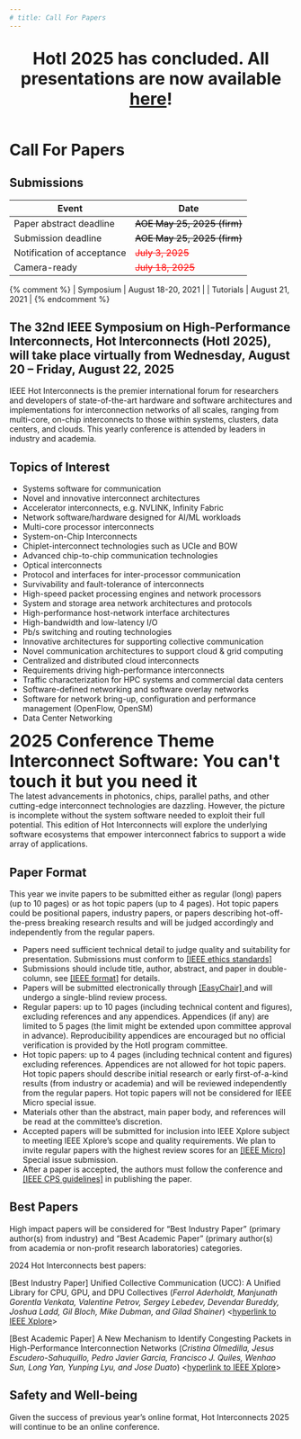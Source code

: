 ```yaml
---
# title: Call For Papers
---
```


<br>

<div style="text-align: center; font-size: 30px">
    <strong>HotI 2025 has concluded. All presentations are now available <a href="https://www.youtube.com/watch?v=b-ByJQDyWBU&list=PLBM5Lly_T4yRGBFgforeMTDpjasC_PV7r"> here</a>!</strong>
</div>

<br>

# Call For Papers

## Submissions

| Event                       | Date               |
| -------------------------- | ------------------ |
| Paper abstract deadline    |   <span style="color:black"><del> AOE May 25, 2025 (firm)</del></span>       |
| Submission deadline        |   <span style="color:black"><del> AOE May 25, 2025 (firm)</del></span>     |
| Notification of acceptance |   <span style="color:red"><del> July 3, 2025 </del></span>   |
| Camera-ready               |   <span style="color:red"><del> July 18, 2025 </del></span>   |

{% comment %}
| Symposium                  | August 18-20, 2021 |
| Tutorials                  | August 21, 2021    |
{% endcomment %}

## The 32nd IEEE Symposium on High-Performance Interconnects, Hot Interconnects (HotI 2025), will take place virtually from Wednesday, August 20 – Friday, August 22, 2025

IEEE Hot Interconnects is the premier international forum for researchers and developers of state-of-the-art hardware and software architectures and implementations for interconnection networks of all scales, ranging from multi-core, on-chip interconnects to those within systems, clusters, data centers, and clouds. This yearly conference is attended by leaders in industry and academia.





## Topics of Interest

<!-- (but not limited to these) -->

* Systems software for communication
* Novel and innovative interconnect architectures 
* Accelerator interconnects, e.g. NVLINK, Infinity Fabric
* Network software/hardware designed for AI/ML workloads
* Multi-core processor interconnects 
* System-on-Chip Interconnects 
* Chiplet-interconnect technologies such as UCIe and BOW
* Advanced chip-to-chip communication technologies 
* Optical interconnects 
* Protocol and interfaces for inter-processor communication
* Survivability and fault-tolerance of interconnects 
* High-speed packet processing engines and network processors 
* System and storage area network architectures and protocols
* High-performance host-network interface architectures 
* High-bandwidth and low-latency I/O 
* Pb/s switching and routing technologies 
* Innovative architectures for supporting collective communication 
* Novel communication architectures to support cloud & grid computing 
* Centralized and distributed cloud interconnects 
* Requirements driving high-performance interconnects
* Traffic characterization for HPC systems and commercial data centers
* Software-defined networking and software overlay networks
* Software for network bring-up, configuration and performance management (OpenFlow, OpenSM)
* Data Center Networking





<div style="text-align: left; font-size: 30px">
<strong>2025 Conference Theme<br>
Interconnect Software: You can't touch it but you need it</strong>
</div>
The latest advancements in photonics, chips, parallel paths, and other cutting-edge interconnect technologies are dazzling. However, the picture is incomplete without the system software needed to exploit their full potential. This edition of Hot Interconnects will explore the underlying software ecosystems that empower interconnect fabrics to support a wide array of applications.

## Paper Format

This year we invite papers to be submitted either as regular (long) papers (up to 10 pages) or as hot topic papers (up to 4 pages). Hot topic papers could be positional papers, industry papers, or papers describing hot-off-the-press breaking research results and will be judged accordingly and independently from the regular papers.

* Papers need sufficient technical detail to judge quality and suitability for presentation. Submissions must conform to <a href="https://conferences.ieeeauthorcenter.ieee.org/author-ethics/guidelines-and-policies/submission-policies/">[IEEE ethics standards]</a>
* Submissions should include title, author, abstract, and paper in double-column, see <a href="https://www.ieee.org/conferences/publishing/templates.html">[IEEE format]</a> for details.
* Papers will be submitted electronically through <a href="https://easychair.org/conferences?conf=hoti2025"> [EasyChair] </a> and will undergo a single-blind review process.
* Regular papers: up to 10 pages (including technical content and figures), excluding references and any appendices. Appendices (if any) are limited to 5 pages (the limit might be extended upon committee approval in advance). Reproducibility appendices are encouraged but no official verification is provided by the HotI program committee.
* Hot topic papers: up to 4 pages (including technical content and figures) excluding references. Appendices are not allowed for hot topic papers. Hot topic papers should describe initial research or early first-of-a-kind results (from industry or academia) and will be reviewed independently from the regular papers. Hot topic papers will not be considered for IEEE Micro special issue.
* Materials other than the abstract, main paper body, and references will be read at the committee’s discretion.
* Accepted papers will be submitted for inclusion into IEEE Xplore subject to meeting IEEE Xplore’s scope and quality requirements. We plan to invite regular papers with the highest review scores for an <a href="https://ieeexplore.ieee.org/xpl/RecentIssue.jsp?punumber=40">[IEEE Micro]</a> Special issue submission.
* After a paper is accepted, the authors must follow the conference and <a href="https://www.computer.org/conferences/cps"> [IEEE CPS guidelines]</a> in publishing the paper.
<!-- ## Posters and Tutorials -->

<!-- We are also inviting tutorial submissions. More information regarding poster will come out soon.  -->
<!-- [The call for tutorials is now out](call-for-tutorials.html). -->

## Best Papers

High impact papers will be considered for “Best Industry Paper” (primary author(s) from industry) and “Best Academic Paper” (primary author(s) from academia or non-profit research laboratories) categories.
 
2024 Hot Interconnects best papers:
 
[Best Industry Paper] Unified Collective Communication (UCC): A Unified Library for CPU, GPU, and DPU Collectives (*Ferrol Aderholdt, Manjunath Gorentla Venkata, Valentine Petrov, Sergey Lebedev, Devendar Bureddy, Joshua Ladd, Gil Bloch, Mike Dubman, and Gilad Shainer*) <[hyperlink to IEEE Xplore](https://ieeexplore.ieee.org/document/10664373)>
 
[Best Academic Paper] A New Mechanism to Identify Congesting Packets in High-Performance Interconnection Networks (*Cristina Olmedilla, Jesus Escudero-Sahuquillo, Pedro Javier Garcia, Francisco J. Quiles, Wenhao Sun, Long Yan, Yunping Lyu, and Jose Duato*) <[hyperlink to IEEE Xplore](https://ieeexplore.ieee.org/document/10664227)>

## Safety and Well-being

Given the success of previous year’s online format, Hot Interconnects 2025 will continue to be an online conference.

